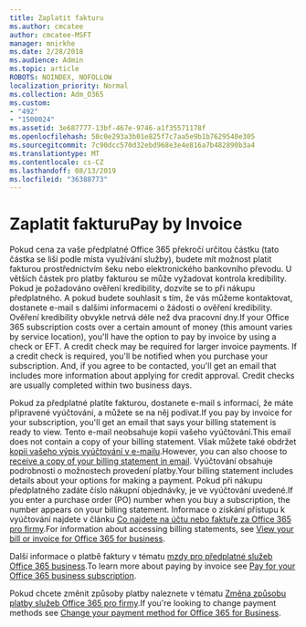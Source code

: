 ```yaml
---
title: Zaplatit fakturu
ms.author: cmcatee
author: cmcatee-MSFT
manager: mnirkhe
ms.date: 2/28/2018
ms.audience: Admin
ms.topic: article
ROBOTS: NOINDEX, NOFOLLOW
localization_priority: Normal
ms.collection: Adm_O365
ms.custom:
- "492"
- "1500024"
ms.assetid: 3e687777-13bf-467e-9746-a1f35571178f
ms.openlocfilehash: 50c0e293a3b01e825f7c7aa5e9b1b7629540e305
ms.sourcegitcommit: 7c90dcc570d32ebd968e3e4e816a7b482890b3a4
ms.translationtype: MT
ms.contentlocale: cs-CZ
ms.lasthandoff: 08/13/2019
ms.locfileid: "36388773"
---
```

# <a name="pay-by-invoice"></a><span data-ttu-id="80c57-102">Zaplatit fakturu</span><span class="sxs-lookup"><span data-stu-id="80c57-102">Pay by Invoice</span></span>

<span data-ttu-id="80c57-p101">Pokud cena za vaše předplatné Office 365 překročí určitou částku (tato částka se liší podle místa využívání služby), budete mít možnost platit fakturou prostřednictvím šeku nebo elektronického bankovního převodu. U větších částek pro platby fakturou se může vyžadovat kontrola kredibility. Pokud je požadováno ověření kredibility, dozvíte se to při nákupu předplatného. A pokud budete souhlasit s tím, že vás můžeme kontaktovat, dostanete e-mail s dalšími informacemi o žádosti o ověření kredibility. Ověření kredibility obvykle netrvá déle než dva pracovní dny.</span><span class="sxs-lookup"><span data-stu-id="80c57-p101">If your Office 365 subscription costs over a certain amount of money (this amount varies by service location), you'll have the option to pay by invoice by using a check or EFT. A credit check may be required for larger invoice payments. If a credit check is required, you'll be notified when you purchase your subscription. And, if you agree to be contacted, you'll get an email that includes more information about applying for credit approval. Credit checks are usually completed within two business days.</span></span>
  
<span data-ttu-id="80c57-108">Pokud za předplatné platíte fakturou, dostanete e-mail s informací, že máte připravené vyúčtování, a můžete se na něj podívat.</span><span class="sxs-lookup"><span data-stu-id="80c57-108">If you pay by invoice for your subscription, you'll get an email that says your billing statement is ready to view.</span></span> <span data-ttu-id="80c57-109">Tento e-mail neobsahuje kopii vašeho vyúčtování.</span><span class="sxs-lookup"><span data-stu-id="80c57-109">This email does not contain a copy of your billing statement.</span></span> <span data-ttu-id="80c57-110">Však můžete také obdržet [kopii vašeho výpis vyúčtování v e-mailu](https://docs.microsoft.com/en-us/office365/admin/subscriptions-and-billing/pay-for-your-subscription?view=o365-worldwide#receive-a-copy-of-your-billing-statement-in-email).</span><span class="sxs-lookup"><span data-stu-id="80c57-110">However, you can also choose to [receive a copy of your billing statement in email](https://docs.microsoft.com/en-us/office365/admin/subscriptions-and-billing/pay-for-your-subscription?view=o365-worldwide#receive-a-copy-of-your-billing-statement-in-email).</span></span> <span data-ttu-id="80c57-111">Vyúčtování obsahuje podrobnosti o možnostech provedení platby.</span><span class="sxs-lookup"><span data-stu-id="80c57-111">Your billing statement includes details about your options for making a payment.</span></span> <span data-ttu-id="80c57-112">Pokud při nákupu předplatného zadáte číslo nákupní objednávky, je ve vyúčtování uvedené.</span><span class="sxs-lookup"><span data-stu-id="80c57-112">If you enter a purchase order (PO) number when you buy a subscription, the number appears on your billing statement.</span></span> <span data-ttu-id="80c57-113">Informace o získání přístupu k vyúčtování najdete v článku [Co najdete na účtu nebo faktuře za Office 365 pro firmy](https://docs.microsoft.com/en-us/office365/admin/subscriptions-and-billing/view-your-bill-or-invoice).</span><span class="sxs-lookup"><span data-stu-id="80c57-113">For information about accessing billing statements, see [View your bill or invoice for Office 365 for business](https://docs.microsoft.com/en-us/office365/admin/subscriptions-and-billing/view-your-bill-or-invoice).</span></span>
  
<span data-ttu-id="80c57-114">Další informace o platbě faktury v tématu [mzdy pro předplatné služeb Office 365 business](https://docs.microsoft.com/en-us/office365/admin/subscriptions-and-billing/pay-for-your-subscription).</span><span class="sxs-lookup"><span data-stu-id="80c57-114">To learn more about paying by invoice see [Pay for your Office 365 business subscription](https://docs.microsoft.com/en-us/office365/admin/subscriptions-and-billing/pay-for-your-subscription).</span></span>
  
<span data-ttu-id="80c57-115">Pokud chcete změnit způsoby platby naleznete v tématu [Změna způsobu platby služeb Office 365 pro firmy](https://docs.microsoft.com/en-us/office365/admin/subscriptions-and-billing/change-payment-method).</span><span class="sxs-lookup"><span data-stu-id="80c57-115">If you're looking to change payment methods see [Change your payment method for Office 365 for Business](https://docs.microsoft.com/en-us/office365/admin/subscriptions-and-billing/change-payment-method).</span></span>